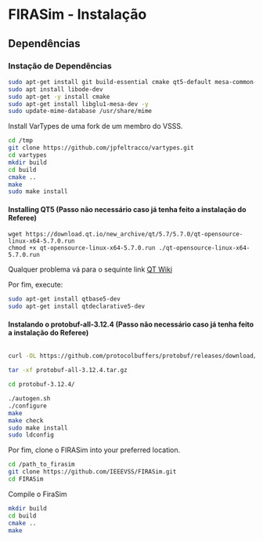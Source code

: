 # FIRASim - Instalação

## Dependências

### Instação de Dependências

```bash
sudo apt-get install git build-essential cmake qt5-default mesa-common-dev libqt5opengl5-dev libgl1-mesa-dev libglu1-mesa-dev libprotobuf-dev protobuf-compiler libode-dev libboost-dev freeglut3-dev libfontconfig1
sudo apt install libode-dev
sudo apt-get -y install cmake
sudo apt-get install libglu1-mesa-dev -y
sudo update-mime-database /usr/share/mime
```

Install VarTypes de uma fork de um membro do VSSS.

```bash
cd /tmp
git clone https://github.com/jpfeltracco/vartypes.git
cd vartypes
mkdir build
cd build
cmake ..
make
sudo make install
```

#### Installing QT5 (Passo não necessário caso já tenha feito a instalação do Referee)

```
wget https://download.qt.io/new_archive/qt/5.7/5.7.0/qt-opensource-linux-x64-5.7.0.run
chmod +x qt-opensource-linux-x64-5.7.0.run ./qt-opensource-linux-x64-5.7.0.run
```

Qualquer problema vá para o sequinte link [QT Wiki](https://wiki.qt.io/Install_Qt_5_on_Ubuntu)

Por fim, execute:
```bash
sudo apt-get install qtbase5-dev
sudo apt-get install qtdeclarative5-dev
```

#### Instalando o protobuf-all-3.12.4 (Passo não necessário caso já tenha feito a instalação do Referee)

```bash

curl -OL https://github.com/protocolbuffers/protobuf/releases/download/v3.12.4/protobuf-all-3.12.4.tar.gz

tar -xf protobuf-all-3.12.4.tar.gz

cd protobuf-3.12.4/

./autogen.sh
./configure
make
make check
sudo make install
sudo ldconfig 
```

Por fim, clone o FIRASim into your preferred location.

```bash
cd /path_to_firasim
git clone https://github.com/IEEEVSS/FIRASim.git
cd FIRASim
```

Compile o FiraSim

```bash
mkdir build
cd build
cmake ..
make
```

